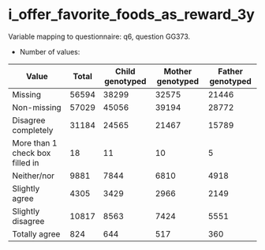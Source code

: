 # i_offer_favorite_foods_as_reward_3y
Variable mapping to questionnaire: q6, question GG373.
- Number of values:

| Value | Total | Child genotyped | Mother genotyped | Father genotyped |
| ----- | ----- | --------------- | ---------------- | ---------------- |
| Missing | 56594 | 38299 | 32575 | 21446 |
| Non-missing | 57029 | 45056 | 39194 | 28772 |
| Disagree completely | 31184 | 24565 | 21467 |15789 |
| More than 1 check box filled in | 18 | 11 | 10 |5 |
| Neither/nor | 9881 | 7844 | 6810 |4918 |
| Slightly agree | 4305 | 3429 | 2966 |2149 |
| Slightly disagree | 10817 | 8563 | 7424 |5551 |
| Totally agree | 824 | 644 | 517 |360 |



